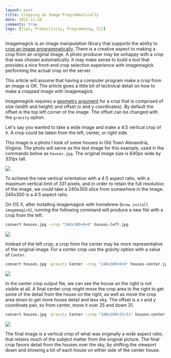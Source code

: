 ```yaml
---
layout: post
title: Cropping an Image Programmatically
date: 2012-11-28
comments: true
tags: [Tips, Productivity, Programming, CLI]
---
```


Imagemagick is an image manipulation library that supports the ability to [crop an image programmatically](http://www.imagemagick.org/Usage/crop/#crop). There is a creative aspect to making a crop from an original image. A photo producer may be unhappy with a crop that was chosen automatically. It may make sense to build a tool that provides a nice front-end crop selection experience with imagemagick performing the actual crop on the server.

This article will assume that having a computer program make a crop from an image is OK. The article gives a little bit of technical detail on how to make a cropped image with imagemagick.

Imagemagick requires a [geometry argument](http://www.imagemagick.org/script/command-line-processing.php#geometry) for a crop that is comprised of size (width and height) and offset (x and y coordinates). By default the offset is the top left corner of the image. The offset can be changed with the `gravity` option.

Let's say you wanted to take a wide image and make a 4:5 vertical crop of it. A crop could be taken from the left, center, or right side.

This image is a photo I took of some houses in Old Town Alexandria, Virginia. The photo will serve as the test image for this example, used in the commands below as `houses.jpg`. The original image size is 640px wide by 331px tall.

<img src="https://s3.amazonaws.com/webandy-com/blog/houses.jpg"/>

To achieve the new vertical orientation with a 4:5 aspect ratio, with a maximum vertical limit of 331 pixels, and in order to retain the full resolution of the image, we could take a 240x300 slice from somewhere in the image. 240x300 is a 4:5 aspect ratio.

On OS X, after installing imagemagick with homebrew (`brew install imagemagick`), running the following command will produce a new file with a crop from the left.

``` bash
convert houses.jpg -crop "240x300+0+0" houses-left.jpg
```
    
<img src="https://s3.amazonaws.com/webandy-com/blog/houses-left.jpg"/>

Instead of the left crop, a crop from the center may be more representative of the original image. For a center crop use the gravity option with a value of `Center`.

``` bash
convert houses.jpg -gravity Center -crop "240x300+0+0" houses-center.jpg
```
    
<img src="https://s3.amazonaws.com/webandy-com/blog/houses-center.jpg" />

In the center crop output file, we can see the house on the right is not visible at all. A final center crop might move the crop area to the right to get some of the detail from the house on the right, as well as move the crop area down to get more house detail and less sky. The offset is a x and y coordinate pair, so from center, move it over 25 and down 31.

``` bash
convert houses.jpg -gravity Center -crop "240x300+25+31" houses-center-final.jpg
```
    
<img src="https://s3.amazonaws.com/webandy-com/blog/houses-center-final.jpg" />
    
The final image is a vertical crop of what was originally a wide aspect ratio, that retains much of the subject matter from the original picture. The final crop favors detail from the houses over the sky, by shifting the viewport down and showing a bit of each house on either side of the center house.
